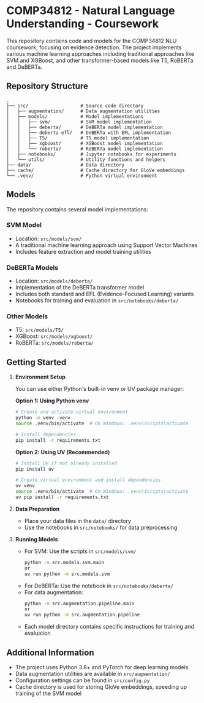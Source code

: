 # COMP34812 - Natural Language Understanding - Coursework

This repository contains code and models for the COMP34812 NLU coursework, focusing on evidence detection. The project implements various machine learning approaches including traditional approaches like SVM and XGBoost, and other transformer-based models like T5, RoBERTa and DeBERTa.

## Repository Structure

```
.
├── src/                   # Source code directory
│   ├── augmentation/      # Data augmentation utilities
│   ├── models/            # Model implementations
│   │   ├── svm/           # SVM model implementation
│   │   ├── deberta/       # DeBERTa model implementation
│   │   ├── deberta efl/   # DeBERTa with EFL implementation
│   │   ├── T5/            # T5 model implementation
│   │   ├── xgboost/       # XGBoost model implementation
│   │   └── roberta/       # RoBERTa model implementation
│   ├── notebooks/         # Jupyter notebooks for experiments
│   └── utils/             # Utility functions and helpers
├── data/                  # Data directory
├── cache/                 # Cache directory for GloVe embeddings
└── .venv/                 # Python virtual environment
```

## Models

The repository contains several model implementations:

### SVM Model

- Location: `src/models/svm/`
- A traditional machine learning approach using Support Vector Machines
- Includes feature extraction and model training utilities

### DeBERTa Models

- Location: `src/models/deberta/`
- Implementation of the DeBERTa transformer model
- Includes both standard and EFL (Evidence-Focused Learning) variants
- Notebooks for training and evaluation in `src/notebooks/deberta/`

### Other Models

- T5: `src/models/T5/`
- XGBoost: `src/models/xgboost/`
- RoBERTa: `src/models/roberta/`

## Getting Started

1. **Environment Setup**

   You can use either Python's built-in venv or UV package manager:

   **Option 1: Using Python venv**

   ```bash
   # Create and activate virtual environment
   python -m venv .venv
   source .venv/bin/activate  # On Windows: .venv\Scripts\activate

   # Install dependencies
   pip install -r requirements.txt
   ```

   **Option 2: Using UV (Recommended)**

   ```bash
   # Install UV if not already installed
   pip install uv

   # Create virtual environment and install dependencies
   uv venv
   source .venv/bin/activate  # On Windows: .venv\Scripts\activate
   uv pip install -r requirements.txt
   ```

2. **Data Preparation**

   - Place your data files in the `data/` directory
   - Use the notebooks in `src/notebooks/` for data preprocessing

3. **Running Models**
   - For SVM: Use the scripts in `src/models/svm/`
     ```bash
     python -m src.models.svm.main
     or
     uv run python -m src.models.svm
     ```
   - For DeBERTa: Use the notebook in `src/notebooks/deberta/`
   - For data augmentation:
     ```bash
     python -m src.augmentation.pipeline.main
     or
     uv run python -m src.augmentation.pipeline
     ```
   - Each model directory contains specific instructions for training and evaluation

## Additional Information

- The project uses Python 3.8+ and PyTorch for deep learning models
- Data augmentation utilities are available in `src/augmentation/`
- Configuration settings can be found in `src/config.py`
- Cache directory is used for storing GloVe embeddings, speeding up training of the SVM model
